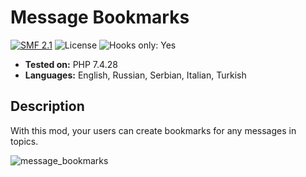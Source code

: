 # Message Bookmarks
[![SMF 2.1](https://img.shields.io/badge/SMF-2.1-ed6033.svg?style=flat)](https://github.com/SimpleMachines/SMF2.1)
![License](https://img.shields.io/github/license/dragomano/message-bookmarks)
![Hooks only: Yes](https://img.shields.io/badge/Hooks%20only-YES-blue)

* **Tested on:** PHP 7.4.28
* **Languages:** English, Russian, Serbian, Italian, Turkish

## Description
With this mod, your users can create bookmarks for any messages in topics.

![message_bookmarks](https://user-images.githubusercontent.com/229402/157391488-41fc924c-8cbd-4d6c-b54f-7ef8a6482ba1.png)
